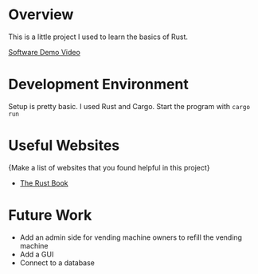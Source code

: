 # Overview

This is a little project I used to learn the basics of Rust.

[Software Demo Video](http://youtu.be/rvmWA3i34_c?hd=1)

# Development Environment

Setup is pretty basic. I used Rust and Cargo.
Start the program with `cargo run`

# Useful Websites

{Make a list of websites that you found helpful in this project}

-   [The Rust Book](https://doc.rust-lang.org/book/title-page.html)

# Future Work

-   Add an admin side for vending machine owners to refill the vending machine
-   Add a GUI
-   Connect to a database
